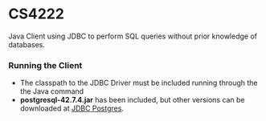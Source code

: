 # CS4222
Java Client using JDBC to perform SQL queries without prior knowledge of databases.

### Running the Client
- The classpath to the JDBC Driver must be included running through the the Java command
- **postgresql-42.7.4.jar** has been included, but other versions can be downloaded at [JDBC Postgres](https://jdbc.postgresql.org/download/).
